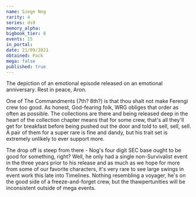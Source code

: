 ```yaml
---
name: Siege Nog
rarity: 4
series: ds9
memory_alpha:
bigbook_tier: 8
events: 15
in_portal:
date: 21/09/2021
obtained: Pack
mega: false
published: true
---
```


The depiction of an emotional episode released on an emotional anniversary. Rest in peace, Aron.

One of The Commandments (7th? 8th?) is that thou shalt not make Ferengi crew too good. As honest, God-fearing folk, WRG obliges that order as often as possible. The collections are there and being released deep in the heart of the collection chapter means that for some crew, that's all they'll get for breakfast before being pushed out the door and told to sell, sell, sell. A pair of them for a super rare is fine and dandy, but his trait set is extremely unlikely to ever support more.

The drop off is steep from there - Nog's four digit SEC base ought to be good for something, right? Well, he only had a single non-Survivalist event in the three years prior to his release and as much as we hope for more from some of our favorite characters, it's very rare to see large swings in event work this late into Timelines. Nothing resembling a voyager, he's on the good side of a freeze-and-forget crew, but the thawpertunities will be inconsistent outside of mega events.
